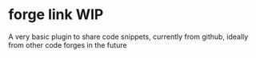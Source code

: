 # forge link WIP

A very basic plugin to share code snippets, currently from github, ideally from other code forges in the future
